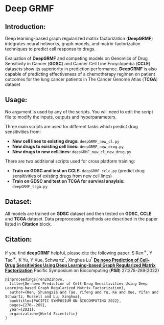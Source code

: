 # **Deep GRMF**

## Introduction:
Deep learning-based graph regularized matrix factorization (**DeepGRMF**) 
integrates neural networks, graph models, and matrix-factorization techniques to predict cell response to drugs.

Evaluation of **DeepGRMF** and competing models on Genomics of Drug Sensitivity in Cancer (**GDSC**) 
and Cancer Cell Line Encyclopedia (**CCLE**) datasets show its superiority in prediction performance. 
**DeepGRMF** is also capable of predicting effectiveness of a chemotherapy regimen on patient outcomes 
for the lung cancer patients in The Cancer Genome Atlas (**TCGA**) dataset


## Usage:

No argument is used by any of the scripts. 
You will need to edit the script file to modify the inputs, outputs and hyperparameters.

Three main scripts are used for different tasks which predict drug sensitivities from:

* **New cell lines to existing drugs:** ```deepGRMF_new_cl.py```
* **New drugs to existing cell lines:** ```deepGRMF_new_drug.py```
* **New drugs to new cell lines:** ```deepGRMF_new_cl_new_drug.py```


There are two additional scripts used for cross platform training:

* **Train on GDSC  and test on CCLE:** ```deepGRMF_ccle.py``` (predict drug sensitivities of existing drugs from new cell lines)
* **Train on GDSC  and test on TCGA for survival anaylsis:** ```deepGRMF_tcga.py```

## Dataset:
All models are trained on **GDSC** dataset and then tested on **GDSC**, **CCLE** and **TCGA** dataset. 
Data preprocessing methods are described in the paper listed in **Citation** block.


## Citation:
If you find **deepGRMF** helpful, please cite the following paper: S Ren<sup>＊</sup>, Y Tao<sup>＊</sup>, K Yu, Y Xue, Schwartz<sup>†</sup>, Xinghua Lu<sup>†</sup>
[**De novo Prediction of Cell-Drug Sensitivities Using Deep Learning-based Graph Regularized Matrix Factorization**](https://www.worldscientific.com/doi/pdf/10.1142/9789811250477_0026)
Pacific Symposium on Biocomputing (***PSB***) 27:278-289(2022)
```
@inproceedings{ren2021novo,
  title={De novo Prediction of Cell-Drug Sensitivities Using Deep Learning-based Graph Regularized Matrix Factorization},
  author={Ren, Shuangxia and Tao, Yifeng and Yu, Ke and Xue, Yifan and Schwartz, Russell and Lu, Xinghua},
  booktitle={PACIFIC SYMPOSIUM ON BIOCOMPUTING 2022},
  pages={278--289},
  year={2021},
  organization={World Scientific}
}
```